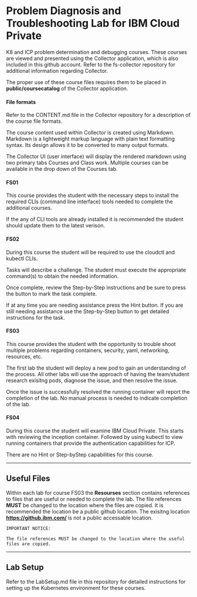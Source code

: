# Problem Diagnosis and Troubleshooting Lab for IBM Cloud Private

K8 and ICP problem determination and debugging courses.  These courses are viewed and presented using the Collector application, which is also included in this github account.  Refer to the fs-collector repository for additional information regarding Collector.  

The proper use of these course files requires them to be placed in __public/coursecatalog__ of the Collector application.

#### File formats

Refer to the CONTENT.md file in the Collector repository for a description of the course file formats.

The course content used within Collector is created using Markdown. Markdown is a lightweight markup language with plain text formatting syntax. Its design allows it to be converted to many output formats.

The Collector UI (user interface) will display the rendered markdown using two primary tabs Courses and Class work. Multiple courses can be available in the drop down of the Courses tab.

#### FS01

This course provides the student with the necessary steps to install the required CLIs (command line interface) tools needed to complete the additional courses. 

If the any of CLI tools are already installed it is recommended the student should update them to the latest verison.

#### FS02

During this course the student will be required to use the cloudctl and kubectl CLIs. 

Tasks will describe a challenge. The student must execute the appropriate command(s) to obtain the needed information. 

Once complete, review the Step-by-Step instructions and be sure to press the button to mark the task complete. 

If at any time you are needing assistance press the Hint button. If you are still needing assistance use the Step-by-Step button to get detailed instructions for the task. 

#### FS03

This course provides the student with the opportunity to trouble shoot multiple problems regarding containers, security, yaml, networking, resources, etc. 

The first lab the student will deploy a new pod to gain an understanding of the process. All other labs will use the approach of having the team/student research exisitng pods, diagnose the issue, and then resolve the issue. 

Once the issue is successfully resolved the running container will report the completion of the lab. No manual process is needed to indicate completion of the lab.

#### FS04

During this course the student will examine IBM Cloud Private. This starts with reviewing the inception container. Followed by using kubectl to view running containers that provide the authentication capabilities for ICP. 

There are no Hint or Step-byStep capabilities for this course. 

---
## Useful Files

Within each lab for course FS03 the __Resourses__ section contains references to files that are useful or needed to complete the lab.  The file references __MUST__ be changed to the location where the files are copied.  It is recommended the location be a public github location.  The exisitng location __https://github.ibm.com/__ is not a public accessable location. 

```
IMPORTANT NOTICE:
 
The file references MUST be changed to the location where the useful files are copied. 
```

--- 

## Lab Setup

Refer to the LabSetup.md file in this repository for detailed instructions for setting up the Kubernetes environment for these courses.
